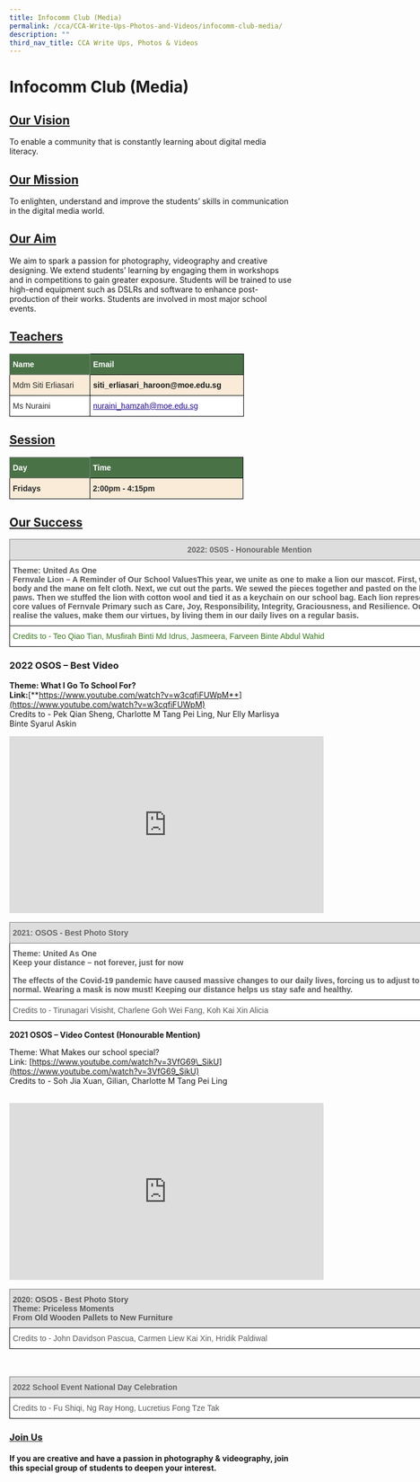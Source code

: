 ```yaml
---
title: Infocomm Club (Media)
permalink: /cca/CCA-Write-Ups-Photos-and-Videos/infocomm-club-media/
description: ""
third_nav_title: CCA Write Ups, Photos & Videos
---
```

# Infocomm Club (Media)


## <b><u>Our Vision</u></b> 

To enable a community that is constantly learning about digital media literacy.


## <b><u> Our Mission</u></b>


To enlighten, understand and improve the students’ skills in communication in the digital media world.

## <b><u> Our Aim</u></b>


We aim to spark a passion for photography, videography and creative designing. We extend students’ learning by engaging them in workshops and in competitions to gain greater exposure. Students will be trained to use high-end equipment such as DSLRs and software to enhance post-production of their works. Students are involved in most major school events.

## <b><u>Teachers</u></b>

<style type="text/css">
.tg  {border-collapse:collapse;border-spacing:0;}
.tg td{border-color:black;border-style:solid;border-width:1px;font-family:Arial, sans-serif;font-size:14px;
  overflow:hidden;padding:10px 5px;word-break:normal;}
.tg th{border-color:black;border-style:solid;border-width:1px;font-family:Arial, sans-serif;font-size:14px;
  font-weight:normal;overflow:hidden;padding:10px 5px;word-break:normal;}
.tg .tg-3srz{background-color:#4A7247;border-color:inherit;color:#FFF;font-weight:bold;text-align:left;vertical-align:top}
.tg .tg-vqxi{background-color:#4A7247;color:#FFF;font-weight:bold;text-align:left;vertical-align:top}
.tg .tg-7zkw{background-color:#FFF;color:#282828;text-align:left;vertical-align:top}
.tg .tg-3q3a{background-color:#F9EBD7;color:#282828;font-weight:bold;text-align:left;vertical-align:top}
</style>
<table style="undefined;table-layout: fixed; width: 418px" class="tg">
<colgroup>
<col style="width: 144px">
<col style="width: 274px">
</colgroup>
<thead>
  <tr>
    <th class="tg-3srz">Name</th>
    <th class="tg-vqxi">Email</th>
  </tr>
</thead>
<tbody>
  <tr>
    <td class="tg-3q3a"><span style="font-weight:normal">Mdm Siti Erliasari</span>  </td>
    <td class="tg-3q3a"> <a>siti_erliasari_haroon@moe.edu.sg</a> </td>
  </tr>
  <tr>
    <td class="tg-7zkw"><span style="font-weight:normal">Ms Nuraini</span></td>
    <td class="tg-7zkw"><span style="font-weight:normal"> </span><a href="mailto:nuraini_hamzah@moe.edu.sg"><span style="font-weight:500;text-decoration:underline;color:#21088A">nuraini_hamzah@moe.edu.sg</span></a></td>
  </tr>
</tbody>
</table>

## <b><u>Session</u></b>

<style type="text/css">
.tg  {border-collapse:collapse;border-spacing:0;}
.tg td{border-color:black;border-style:solid;border-width:1px;font-family:Arial, sans-serif;font-size:14px;
  overflow:hidden;padding:10px 5px;word-break:normal;}
.tg th{border-color:black;border-style:solid;border-width:1px;font-family:Arial, sans-serif;font-size:14px;
  font-weight:normal;overflow:hidden;padding:10px 5px;word-break:normal;}
.tg .tg-3srz{background-color:#4A7247;border-color:inherit;color:#FFF;font-weight:bold;text-align:left;vertical-align:top}
.tg .tg-vqxi{background-color:#4A7247;color:#FFF;font-weight:bold;text-align:left;vertical-align:top}
.tg .tg-3q3a{background-color:#F9EBD7;color:#282828;font-weight:bold;text-align:left;vertical-align:top}
</style>
<table class="tg" style="undefined;table-layout: fixed; width: 417px">
<colgroup>
<col style="width: 143px">
<col style="width: 274px">
</colgroup>
<thead>
  <tr>
    <th class="tg-3srz">Day    </th>
    <th class="tg-vqxi">Time</th>
  </tr>
</thead>
<tbody>
  <tr>
    <td class="tg-3q3a">Fridays        </td>
    <td class="tg-3q3a">2:00pm - 4:15pm</td>
  </tr>
</tbody>
</table>

## <b><u>Our Success</u></b>

<style type="text/css">
.tg  {border-collapse:collapse;border-spacing:0;}
.tg td{border-color:black;border-style:solid;border-width:1px;font-family:Arial, sans-serif;font-size:14px;
  overflow:hidden;padding:10px 5px;word-break:normal;}
.tg th{border-color:black;border-style:solid;border-width:1px;font-family:Arial, sans-serif;font-size:14px;
  font-weight:normal;overflow:hidden;padding:10px 5px;word-break:normal;}
.tg .tg-sna6{background-color:#FFF;color:#575756;font-weight:bold;text-align:left;vertical-align:top}
.tg .tg-uy3f{background-color:#FFF;color:#38761D;text-align:left;vertical-align:top}
.tg .tg-kpb2{background-color:#DDD;border-color:inherit;color:#666;font-weight:bold;text-align:center;vertical-align:top}
.tg .tg-ro5e{background-color:#FFF;color:#38761D;font-weight:bold;text-align:center;vertical-align:top}
.tg .tg-91r2{background-color:#FFF;color:#38761D;font-weight:bold;text-align:center;vertical-align:middle}
</style>
<table class="tg" style="undefined;table-layout: fixed; width: 856px">
<colgroup>
<col style="width: 275px">
<col style="width: 290px">
<col style="width: 291px">
</colgroup>
<thead>
  <tr>
    <th class="tg-kpb2" colspan="3">2022: 0S0S - Honourable Mention</th>
  </tr>
</thead>
<tbody>
  <tr>
    <td class="tg-sna6" colspan="3">Theme: United As One<br>Fernvale Lion – A Reminder of Our School ValuesThis year, we unite as one to make a lion our mascot. First, we traced out the body and the mane on felt cloth. Next, we cut out the parts. We sewed the pieces together and pasted on the lion’s eyes and paws. Then we stuffed the lion with cotton wool and tied it as a keychain on our school bag. Each lion represents different core values of Fernvale Primary such as Care, Joy, Responsibility, Integrity, Graciousness, and Resilience. Our goal is to realise the values, make them our virtues, by living them in our daily lives on a regular basis.</td>
  </tr>
  <tr>
   
  </tr>
  <tr>
    <td class="tg-uy3f" colspan="3"><span style="font-weight:normal">Credits to - Teo Qiao Tian, Musfirah Binti Md Idrus, Jasmeera, Farveen Binte Abdul Wahid</span></td>
  </tr>
</tbody>
</table>


### <b>2022 OSOS – Best Video</b>  

<b>Theme: What I Go To School For?</b>  
<b>Link:</b>[**https://www.youtube.com/watch?v=w3cqfiFUWpM**](https://www.youtube.com/watch?v=w3cqfiFUWpM)  
Credits to -&nbsp;Pek Qian Sheng,&nbsp;Charlotte M Tang Pei Ling,&nbsp;Nur Elly Marlisya Binte Syarul Askin

<iframe width="560" height="315" src="https://www.youtube.com/embed/w3cqfiFUWpM" title="YouTube video player" frameborder="0" allow="accelerometer; autoplay; clipboard-write; encrypted-media; gyroscope; picture-in-picture; web-share" allowfullscreen=""></iframe>

<br>

<style type="text/css">
.tg  {border-collapse:collapse;border-spacing:0;}
.tg td{border-color:black;border-style:solid;border-width:1px;font-family:Arial, sans-serif;font-size:14px;
  overflow:hidden;padding:10px 5px;word-break:normal;}
.tg th{border-color:black;border-style:solid;border-width:1px;font-family:Arial, sans-serif;font-size:14px;
  font-weight:normal;overflow:hidden;padding:10px 5px;word-break:normal;}
.tg .tg-atqo{background-color:#FFF;color:#575756;font-weight:bold;text-align:center;vertical-align:top}
.tg .tg-ky7k{background-color:#DDD;border-color:inherit;color:#666;font-weight:bold;text-align:left;vertical-align:top}
.tg .tg-sna6{background-color:#FFF;color:#575756;font-weight:bold;text-align:left;vertical-align:top}
.tg .tg-0sq8{background-color:#FFF;color:#575756;font-weight:bold;text-align:center;vertical-align:middle}
.tg .tg-lnwz{background-color:#FFF;color:#575756;text-align:left;vertical-align:top}
</style>
<table class="tg" style="undefined;table-layout: fixed; width: 805px">
<colgroup>
<col style="width: 269px">
<col style="width: 245px">
<col style="width: 291px">
</colgroup>
<thead>
  <tr>
    <th class="tg-ky7k" colspan="3">2021: OSOS - Best Photo Story</th>
  </tr>
</thead>
<tbody>
  <tr>
    <td class="tg-sna6" colspan="3">Theme: United As One<br>Keep your distance – not forever, just for now<br><br>The effects of the Covid-19 pandemic have caused massive changes to our daily lives, forcing us to adjust to our new normal. Wearing a mask is now must! Keeping our distance helps us stay safe and healthy.</td>
  </tr>
  <tr>
   
  </tr>
  <tr>
    <td class="tg-lnwz" colspan="3">Credits to - Tirunagari Visisht, Charlene Goh Wei Fang, <span style="background-color:initial">Koh Kai Xin Alicia</span></td>
  </tr>
</tbody>
</table>

**2021 OSOS – Video Contest (Honourable Mention)**

Theme: What Makes our school special?  
Link:&nbsp;[https://www.youtube.com/watch?v=3VfG69\_SikU](https://www.youtube.com/watch?v=3VfG69_SikU)  
Credits to -&nbsp;Soh Jia Xuan, Gilian,&nbsp;Charlotte M Tang Pei Ling

<br>
<iframe width="560" height="315" src="https://www.youtube.com/embed/3VfG69_SikU" title="YouTube video player" frameborder="0" allow="accelerometer; autoplay; clipboard-write; encrypted-media; gyroscope; picture-in-picture; web-share" allowfullscreen=""></iframe>

<style type="text/css">
.tg  {border-collapse:collapse;border-spacing:0;}
.tg td{border-color:black;border-style:solid;border-width:1px;font-family:Arial, sans-serif;font-size:14px;
  overflow:hidden;padding:10px 5px;word-break:normal;}
.tg th{border-color:black;border-style:solid;border-width:1px;font-family:Arial, sans-serif;font-size:14px;
  font-weight:normal;overflow:hidden;padding:10px 5px;word-break:normal;}
.tg .tg-atqo{background-color:#FFF;color:#575756;font-weight:bold;text-align:center;vertical-align:top}
.tg .tg-kiqt{background-color:#DDD;border-color:inherit;color:#575756;font-weight:bold;text-align:left;vertical-align:top}
.tg .tg-lnwz{background-color:#FFF;color:#575756;text-align:left;vertical-align:top}
</style>
<table class="tg" style="undefined;table-layout: fixed; width: 924px">
<colgroup>
<col style="width: 282px">
<col style="width: 351px">
<col style="width: 291px">
</colgroup>
<thead>
  <tr>
    <th class="tg-kiqt" colspan="3">2020: OSOS - Best Photo Story<br>Theme: Priceless Moments<br>From Old Wooden Pallets to New Furniture</th>
  </tr>
</thead>
<tbody>
  <tr>
    
  </tr>
  <tr>
    <td class="tg-lnwz" colspan="3">Credits to - John Davidson Pascua, Carmen Liew Kai Xin, Hridik Paldiwal     </td>
  </tr>
</tbody>
</table>

<br>

<style type="text/css">
.tg  {border-collapse:collapse;border-spacing:0;}
.tg td{border-color:black;border-style:solid;border-width:1px;font-family:Arial, sans-serif;font-size:14px;
  overflow:hidden;padding:10px 5px;word-break:normal;}
.tg th{border-color:black;border-style:solid;border-width:1px;font-family:Arial, sans-serif;font-size:14px;
  font-weight:normal;overflow:hidden;padding:10px 5px;word-break:normal;}
.tg .tg-atqo{background-color:#FFF;color:#575756;font-weight:bold;text-align:center;vertical-align:top}
.tg .tg-ky7k{background-color:#DDD;border-color:inherit;color:#666;font-weight:bold;text-align:left;vertical-align:top}
.tg .tg-lnwz{background-color:#FFF;color:#575756;text-align:left;vertical-align:top}
</style>
<table class="tg" style="undefined;table-layout: fixed; width: 911px">
<colgroup>
<col style="width: 285px">
<col style="width: 333px">
<col style="width: 293px">
</colgroup>
<thead>
  <tr>
    <th class="tg-ky7k" colspan="3">2022 School Event National Day Celebration</th>
  </tr>
</thead>
<tbody>
  <tr>
   
  </tr>
  <tr>
    <td class="tg-lnwz" colspan="3"><span style="font-weight:normal">Credits to - Fu Shiqi, Ng Ray Hong, Lucretius Fong Tze Tak     </span></td>
  </tr>
</tbody>
</table>

### <b><u>Join Us</u></b>

#### **If you are creative and have a passion in photography &amp; videography, join this special group of students to deepen your interest.**